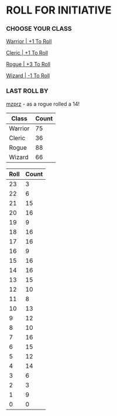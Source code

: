 # ROLL FOR INITIATIVE
### CHOOSE YOUR CLASS

[Warrior | +1 To Roll](https://github.com/benjaminsampica/benjaminsampica/issues/new?title=roll%7Cwarrior&body=Just+click+%27Submit+new+issue%27.)

[Cleric | +1 To Roll](https://github.com/benjaminsampica/benjaminsampica/issues/new?title=roll%7Ccleric&body=Just+click+%27Submit+new+issue%27.)

[Rogue | +3 To Roll](https://github.com/benjaminsampica/benjaminsampica/issues/new?title=roll%7Crogue&body=Just+click+%27Submit+new+issue%27.)

[Wizard | -1 To Roll](https://github.com/benjaminsampica/benjaminsampica/issues/new?title=roll%7Cwizard&body=Just+click+%27Submit+new+issue%27.)
### LAST ROLL BY
[mzprz](https://www.github.com/mzprz) - as a rogue rolled a 14!

|Class|Count|
|-|-|
|Warrior|75|
|Cleric|36|
|Rogue|88|
|Wizard|66|

|Roll|Count|
|-|-|
|23|3
|22|6
|21|15
|20|16
|19|9
|18|16
|17|16
|16|9
|15|16
|14|16
|13|15
|12|10
|11|8
|10|13
|9|12
|8|10
|7|16
|6|15
|5|12
|4|14
|3|6
|2|3
|1|9
|0|0
